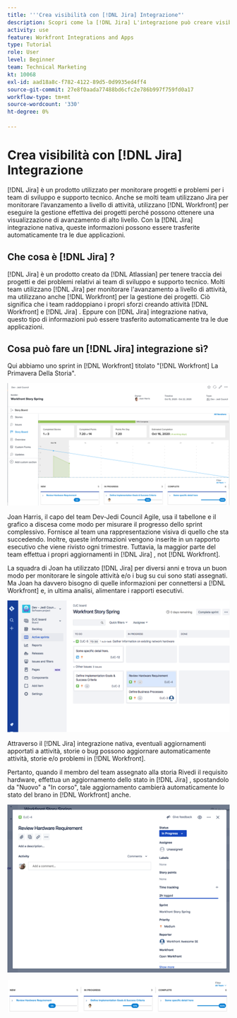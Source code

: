 ```yaml
---
title: '''Crea visibilità con [!DNL Jira] Integrazione"'
description: Scopri come la [!DNL Jira] L'integrazione può creare visibilità sulle attività del team.
activity: use
feature: Workfront Integrations and Apps
type: Tutorial
role: User
level: Beginner
team: Technical Marketing
kt: 10068
exl-id: aad18a8c-f782-4122-89d5-0d9935ed4ff4
source-git-commit: 27e8f0aada77488bd6cfc2e786b997f759fd0a17
workflow-type: tm+mt
source-wordcount: '330'
ht-degree: 0%

---
```


# Crea visibilità con [!DNL Jira] Integrazione

[!DNL Jira]  è un prodotto utilizzato per monitorare progetti e problemi per i team di sviluppo e supporto tecnico. Anche se molti team utilizzano Jira per monitorare l’avanzamento a livello di attività, utilizzano [!DNL Workfront] per eseguire la gestione effettiva dei progetti perché possono ottenere una visualizzazione di avanzamento di alto livello. Con la [!DNL Jira]  integrazione nativa, queste informazioni possono essere trasferite automaticamente tra le due applicazioni.

## Che cosa è [!DNL Jira] ?

[!DNL Jira]  è un prodotto creato da [!DNL Atlassian] per tenere traccia dei progetti e dei problemi relativi ai team di sviluppo e supporto tecnico. Molti team utilizzano [!DNL Jira]  per monitorare l&#39;avanzamento a livello di attività, ma utilizzano anche [!DNL Workfront] per la gestione dei progetti. Ciò significa che i team raddoppiano i propri sforzi creando attività [!DNL Workfront] e [!DNL Jira] . Eppure con [!DNL Jira]  integrazione nativa, questo tipo di informazioni può essere trasferito automaticamente tra le due applicazioni.

## Cosa può fare un [!DNL Jira]  integrazione sì?

Qui abbiamo uno sprint in [!DNL Workfront] titolato &quot;[!DNL Workfront] La Primavera Della Storia&quot;.

![Grafico a discesa storyboard](assets/Jira01.png)

Joan Harris, il capo del team Dev-Jedi Council Agile, usa il tabellone e il grafico a discesa come modo per misurare il progresso dello sprint complessivo. Fornisce al team una rappresentazione visiva di quello che sta succedendo. Inoltre, queste informazioni vengono inserite in un rapporto esecutivo che viene rivisto ogni trimestre. Tuttavia, la maggior parte del team effettua i propri aggiornamenti in [!DNL Jira] , not [!DNL Workfront].

La squadra di Joan ha utilizzato [!DNL Jira]  per diversi anni e trova un buon modo per monitorare le singole attività e/o i bug su cui sono stati assegnati. Ma Joan ha davvero bisogno di quelle informazioni per connettersi a [!DNL Workfront] e, in ultima analisi, alimentare i rapporti esecutivi.

![Storyboard di Jira](assets/Jira02.png)

Attraverso il [!DNL Jira]  integrazione nativa, eventuali aggiornamenti apportati a attività, storie o bug possono aggiornare automaticamente attività, storie e/o problemi in [!DNL Workfront].

Pertanto, quando il membro del team assegnato alla storia Rivedi il requisito hardware, effettua un aggiornamento dello stato in [!DNL Jira] , spostandolo da &quot;Nuovo&quot; a &quot;In corso&quot;, tale aggiornamento cambierà automaticamente lo stato del brano in [!DNL Workfront] anche.

![Pagina di stato della Jira](assets/Jira03.png)

![Colonne di stato](assets/Jira04.png)
